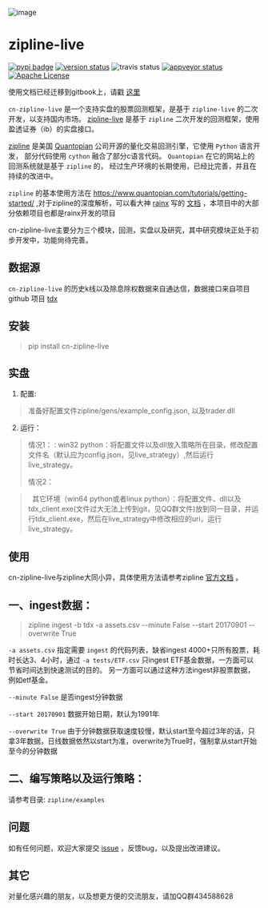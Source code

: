 ![image](http://www.zipline-live.io/images/zipline_live.png)

zipline-live
============

[![pypi
badge](https://badge.fury.io/py/cn-zipline-live.svg)](https://pypi.python.org/pypi/cn-zipline-live)
[![version
status](https://img.shields.io/pypi/pyversions/cn-zipline-live.svg)](https://pypi.python.org/pypi/cn-zipline-live)
![travis
status](https://travis-ci.org/JaysonAlbert/zipline.svg?branch=master%0A%20:target:%20https://travis-ci.org/JaysonAlbert/zipline)
[![appveyor
status](https://ci.appveyor.com/api/projects/status/fc6rgyckxj445uf5?svg=true)](https://ci.appveyor.com/project/JaysonAlbert/zipline/branch/master)
[![Apache
License](https://img.shields.io/badge/License-Apache%202.0-blue.svg)](https://www.apache.org/licenses/LICENSE-2.0)

使用文档已经迁移到gitbook上，请戳
[这里](https://www.gitbook.com/book/jaysonalbert/zipline/details)

`cn-zipline-live` 是一个支持实盘的股票回测框架，是基于 `zipline-live`
的二次开发，以支持国内市场。
[zipline-live](https://github.com/zipline-live/zipline/) 是基于
`zipline` 二次开发的回测框架，使用盈透证券（ib）的实盘接口。

[zipline](http://zipline.io/) 是美国
[Quantopian](https://quantopian.com/) 公司开源的量化交易回测引擎，它使用
`Python` 语言开发， 部分代码使用 `cython` 融合了部分c语言代码。
`Quantopian` 在它的网站上的回测系统就是基于 `zipline` 的，
经过生产环境的长期使用，已经比完善，并且在持续的改进中。

`zipline` 的基本使用方法在
<https://www.quantopian.com/tutorials/getting-started/>
,对于zipline的深度解析，可以看大神 [rainx](https://github.com/rainx)
写的 [文档](https://www.gitbook.com/book/rainx/-zipline/details)
，本项目中的大部分依赖项目也都是rainx开发的项目

cn-zipline-live主要分为三个模块，回测，实盘以及研究，其中研究模块正处于初步开发中，功能尙待完善。

数据源
------

`cn-zipline-live`
的历史k线以及除息除权数据来自通达信，数据接口来自项目github 项目
[tdx](https://github.com/JaysonAlbert/tdx)

安装
----

> pip install cn-zipline-live

实盘
----

1.  配置:

> 准备好配置文件zipline/gens/example\_config.json, 以及trader.dll

2.  运行：

> 情况1：
> :   win32
>     python：将配置文件以及dll放入策略所在目录，修改配置文件名（默认应为config.json，见live\_strategy）,然后运行live\_strategy。
>
> 情况2：

>   其它环境（win64 python或者linux
> python）：将配置文件、dll以及tdx\_client.exe(文件过大无法上传到git，见QQ群文件)放到同一目录，并运行tdx\_client.exe，然后在live\_strategy中修改相应的uri，运行live\_strategy。

使用
----

cn-zipline-live与zipline大同小异，具体使用方法请参考zipline
[官方文档](https://www.quantopian.com/tutorials/getting-started) 。

一、ingest数据：
----------------

> zipline ingest -b tdx -a assets.csv --minute False --start 20170901
> --overwrite True
> 

`-a assets.csv` 指定需要 `ingest` 的代码列表，缺省ingest
4000+只所有股票，耗时长达3、4小时，通过 `-a tests/ETF.csv` 只ingest
ETF基金数据，一方面可以节省时间达到快速测试的目的。
另一方面可以通过这种方法ingest非股票数据，例如etf基金。

`--minute False` 是否ingest分钟数据

`--start 20170901` 数据开始日期，默认为1991年

`--overwrite True`
由于分钟数据获取速度较慢，默认start至今超过3年的话，只拿3年数据，日线数据依然以start为准，overwrite为True时，强制拿从start开始
至今的分钟数据


二、编写策略以及运行策略： 
-----------

请参考目录: `zipline/examples`

问题
----

如有任何问题，欢迎大家提交
[issue](https://github.com/JaysonAlbert/zipline/issues/new/)
，反馈bug，以及提出改进建议。

其它
----

对量化感兴趣的朋友，以及想更方便的交流朋友，请加QQ群434588628

